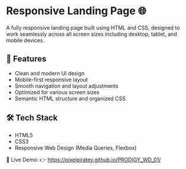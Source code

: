 
# Responsive Landing Page 🌐

A fully responsive landing page built using HTML and CSS, designed to work seamlessly across all screen sizes including desktop, tablet, and mobile devices.

## 🌟 Features

- Clean and modern UI design
- Mobile-first responsive layout
- Smooth navigation and layout adjustments
- Optimized for various screen sizes
- Semantic HTML structure and organized CSS

## 🛠 Tech Stack

- HTML5
- CSS3
- Responsive Web Design (Media Queries, Flexbox)

🔗 Live Demo:
👉 https://pixelpiratey.github.io/PRODIGY_WD_01/

